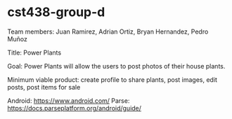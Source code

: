 # cst438-group-d

Team members: Juan Ramirez, Adrian Ortiz, Bryan Hernandez, Pedro Muñoz

Title: Power Plants

Goal: Power Plants will allow the users to post photos of their house plants.

Minimum viable product: create profile to share plants, post images, edit posts, post items for sale

Android: https://www.android.com/
Parse: https://docs.parseplatform.org/android/guide/
